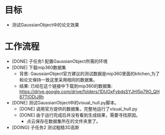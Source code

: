 # 目标
- 测试GaussianObject中的论文效果

# 工作流程
- [DONE] 子任务1 配置GaussianObject所需的环境
- [DONE] 下载mip360数据集
	- 背景: GaussianObject官方建议的测试数据是mip360里面的kitchen,为了和论文保持一致这里采用相同的数据集。
	- 结果: 已经在这个链接中下载到mip360的数据集: https://drive.google.com/drive/folders/1DUOxFybdsSYJHI5p79O_QH87TIODiJ8h
- [DONE] 测试GaussianObject中的visual_hull.py脚本。
	- [DONE] 调用官方提供的数据集，完整地运行了visual_hull.py
	- [DONE] 由于运行完成后并没有看到生成结果，需要寻找原因。
		- 点云保存在数据集所在的文件夹里了。
- [DOING] 子任务2 测试粗糙3D高斯
